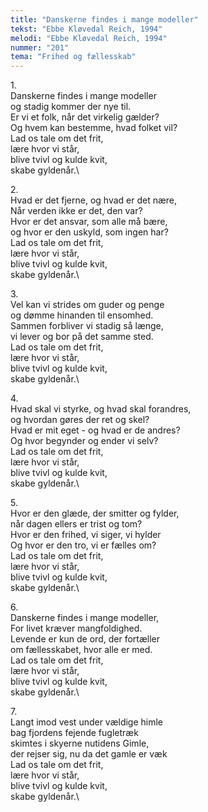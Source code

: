 ```yaml
---
title: "Danskerne findes i mange modeller"
tekst: "Ebbe Kløvedal Reich, 1994"
melodi: "Ebbe Kløvedal Reich, 1994"
nummer: "201"
tema: "Frihed og fællesskab"
---
```

1\.\
Danskerne findes i mange modeller\
og stadig kommer der nye til.\
Er vi et folk, når det virkelig gælder?\
Og hvem kan bestemme, hvad folket vil?\
Lad os tale om det frit,\
lære hvor vi står,\
blive tvivl og kulde kvit,\
skabe gyldenår.\

2\.\
Hvad er det fjerne, og hvad er det nære,\
Når verden ikke er det, den var?\
Hvor er det ansvar, som alle må bære,\
og hvor er den uskyld, som ingen har?\
Lad os tale om det frit,\
lære hvor vi står,\
blive tvivl og kulde kvit,\
skabe gyldenår.\

3\.\
Vel kan vi strides om guder og penge\
og dømme hinanden til ensomhed.\
Sammen forbliver vi stadig så længe,\
vi lever og bor på det samme sted.\
Lad os tale om det frit,\
lære hvor vi står,\
blive tvivl og kulde kvit,\
skabe gyldenår.\

4\.\
Hvad skal vi styrke, og hvad skal forandres,\
og hvordan gøres der ret og skel?\
Hvad er mit eget - og hvad er de andres?\
Og hvor begynder og ender vi selv?\
Lad os tale om det frit,\
lære hvor vi står,\
blive tvivl og kulde kvit,\
skabe gyldenår.\

5\.\
Hvor er den glæde, der smitter og fylder,\
når dagen ellers er trist og tom?\
Hvor er den frihed, vi siger, vi hylder\
Og hvor er den tro, vi er fælles om?\
Lad os tale om det frit,\
lære hvor vi står,\
blive tvivl og kulde kvit,\
skabe gyldenår.\

6\.\
Danskerne findes i mange modeller,\
For livet kræver mangfoldighed.\
Levende er kun de ord, der fortæller\
om fællesskabet, hvor alle er med.\
Lad os tale om det frit,\
lære hvor vi står,\
blive tvivl og kulde kvit,\
skabe gyldenår.\

7\.\
Langt imod vest under vældige himle\
bag fjordens fejende fugletræk\
skimtes i skyerne nutidens Gimle,\
der rejser sig, nu da det gamle er væk\
Lad os tale om det frit,\
lære hvor vi står,\
blive tvivl og kulde kvit,\
skabe gyldenår.\
